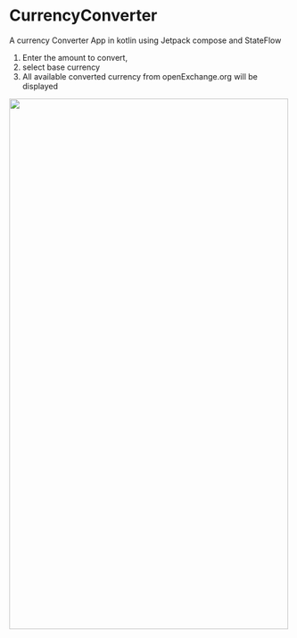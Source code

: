 # CurrencyConverter
A currency Converter App in kotlin using Jetpack compose and StateFlow
1. Enter the amount to convert,
2. select base currency
3. All available converted currency from openExchange.org will be displayed 



<img src="https://github.com/SubhPa19/CurrencyConverter/assets/10251601/3f1c88ad-0c3e-469d-975c-1738fd426465" width="500" height="950">
